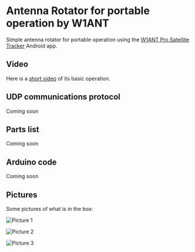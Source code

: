 # Antenna Rotator for portable operation by W1ANT

Simple antenna rotator for portable operation using the
[W1ANT Pro Satellite Tracker](https://play.google.com/store/apps/details?id=com.coolprimes.sattrack.pro)
Android app.

## Video
Here is a [short video](https://youtu.be/Zp0WcA3UbFM?feature=shared) of its basic operation.

## UDP communications protocol

Coming soon

## Parts list

Coming soon

## Arduino code

Coming soon

## Pictures

Some pictures of what is in the box:

![Picture 1](photos/photo_1.jpg)

![Picture 2](photos/photo_2.jpg)

![Picture 3](photos/photo_3.jpg)
